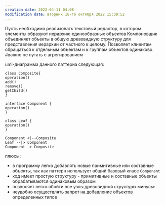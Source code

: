```yaml
---
creation date: 2022-04-11 04:08
modification date: вторник 18-го октября 2022 15:39:52
---
```


Пусть необходимо реализовать текстовый редактор, в котором элементы образуют иерархию единообразных объектов
Компоновщик объединяет объекты в общую древовидную структуру для представления иерархии от частного к целому. Позволяет клиентам обращаться к отдельным объектам и к группам объектов одинаково.
#важно не путать с агрегированием 

uml-диаграмма данного паттерна следующая: 
```plantuml
class Composite{
operation()
add()
remove()
getChild()
}

interface Component {
operation()
}

class Leaf {
operation()
}

Component <|--Composite
Leaf --|> Component
Component -> Composite
```
плюсы: 
* в программу легко добавлять новые примитивные или составные объекты, так как паттерн использует общий базовый класс `Component` 
* код имеет простую структуру - примитивные и составные объекты обрабатываются одинаковым образом
* позволяет легко обойти все узлы древовидной структуры
минусы: 
* неудобно осуществлять запрет на добавление объектов определенных типов